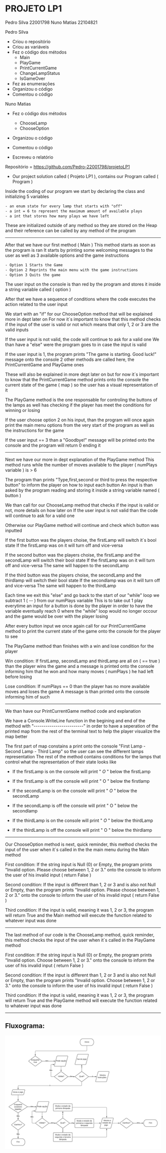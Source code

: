 # PROJETO LP1

Pedro Silva 22001798
Nuno Matias 22104821

Pedro Silva
- Criou o repositório
- Criou as variáveis 
- Fez o código dos métodos
    - Main
    - PlayGame
    - PrintCurrentGame
    - ChangeLampStatus
    - IsGameOver
- Fez as enumerações
- Organizou o código
- Comentou o código

Nuno Matias
- Fez o código dos métodos
     - ChooseLamp
     - ChooseOption

- Organizou o código
- Comentou o código
- Escreveu o relatório

Repositório = https://github.com/Pedro-22001798/projetoLP1

- Our project solution called ( Projeto LP1 ), contains our Program called ( Program )

Inside the coding of our program we start by declaring the class and initializing 5 variables

    - an enum state for every lamp that starts with "off"
    - a int = 6 to represent the maximum amount of available plays
    - a int that stores how many plays we have left
   
These are initialized outside of any method so they are stored on the Heap
and their reference can be called by any method of the program

-------------------------------------------------------------------------------------------------------------------------------------------------
After that we have our first method ( Main ) 
This method starts as soon as the program is ran
It starts by printing some welcoming messages to the user as well as 3 available options and the game instructions

    - Option 1 Starts the Game
    - Option 2 Reprints the main menu with the game instructions
    - Option 3 Quits the game

The user input on the console is than red by the program and stores it inside a string variable called ( option )

After that we have a sequence of conditions where the code executes the action related to the user input

We start with an "if" for our ChooseOption method that will be explained more in dept later on
For now it´s important to know that this method checks if the input of the user is valid or not
which means that only 1, 2 or 3 are the valid inputs

If the user input is not valid, the code will continue to ask for a valid one
We than have a "else" were the program goes to in case the input is valid

If the user input is 1, the program prints "The game is starting. Good luck!" message onto the console
2 other methods are called here, the PrintCurrentGame and PlayGame ones

These will also be explained in more dept later on but for now it´s important to know that the 
PrintCurrentGame method prints onto the console the current state of the game ( map ) so the user
has a visual representation of it

The PlayGame method is the one responsable for controling the buttons of the lamps as well has checking
if the player has meet the conditions for winning or losing

If the user choose option 2 on his input, than the program will once again print the main menu options
from the very start of the program as well as the instructions for the game

If the user input == 3 than a "Goodbye!" message will be printed onto the console and the program will return 0 ending it

-------------------------------------------------------------------------------------------------------------------------------------------------
Next we have our more in dept explanation of the PlayGame method
This method runs while the number of moves available to the player ( numPlays variable ) is > 6

The program than prints "Type,first,second or third to press the respective button" to inform the player
on how to input each button
An input is than asked by the program reading and storing it inside a string variable named ( button )

We than call for our ChooseLamp method that checks if the input is valid or not, more details on how later on
If the user input is not valid than the code will continue to ask for a valid one

Otherwise our PlayGame method will continue and check which button was inputted

If the first button was the players choise, the firstLamp will switch it´s bool state
If the firstLamp was on it will turn off and vice-versa

If the second button was the players choise, the firstLamp and the secondLamp will switch their bool state
If the firstLamp was on it will turn off and vice-versa
The same will happen to the secondLamp

If the third button was the players choise, the secondLamp and the thirdlamp will switch their bool state
If the secondlamp was on it will turn off and vice-versa
The same will happen to the thirdLamp

Each time we exit this "else" and go back to the start of our "while" loop we subtract 1 ( -- ) from our numPlays variable
This is to take out 1 play everytime an input for a button is done by the player in order to have the variable eventually reach
0 where the "while" loop would no longer occour and the game would be over with the player losing

After every button input we once again call for our PrintCurrentGame method to print the current state of the game onto the console for the player to see

The PlayGame method than finishes with a win and lose condition for the player

Win condition:
If firstLamp, secondLamp and thirdLamp are all on ( == true ) than the player wins the game and a message is printed onto the console
informing him that he won and how many moves ( numPlays ) he had left before losing

Lose condition:
If numPlays == 0 than the player has no more available moves and loses the game
A message is than printed onto the console informing him of such

-------------------------------------------------------------------------------------------------------------------------------------------------
We than have our PrintCurrentGame method code and explanation

We have a Console.WriteLine function in the begining and end of the method with "-------------------------"
in order to have a seperation of the printed map from the rest of the terminal text to help the player visualize the map better

The first part of map constains a print onto the console "First Lamp - Second Lamp - Third Lamp" so the user
can see the different lamps representation
The rest of the method contains conditions for the lamps that control what the representation of their state looks like

- If the firstLamp is on the console will print "     *O*     " below the firstLamp
- If the firstLamp is off the console will print "      O      " below the firstlamp

- If the secondLamp is on the console will print "     *O*     " below the secondLamp
- If the secondLamp is off the console will print "      O      " below the secondlamp

- If the thirdLamp is on the console will print "     *O*     " below the thirdLamp
- If the thirdLamp is off the console will print "      O      " below the thirdlamp

--------------------------------------------------------------------------------------------------------------------------------------------------
Our ChooseOption method is next, quick reminder, this method checks the input of the user 
when it´s called in the the main menu during the Main method

First condition:
If the string input is Null (0) or Empty, the program prints
"Invalid option. Please choose between 1, 2 or 3." onto the console to inform the user of his invalid input ( return False )

Second condition:
If the input is different than 1, 2 or 3 and is also not Null or Empty, than the program prints
"Invalid option. Please choose between 1, 2 or 3." onto the console to inform the user of his invalid input ( return False )

Third condition:
If the input is valid, meaning it was 1, 2 or 3, the program will return True and the Main method will execute the function 
related to whatever input was done

---------------------------------------------------------------------------------------------------------------------------------------------------
The last method of our code is the ChooseLamp method, quick reminder, this method checks the input of the user
when it´s called in the PlayGame method

First condition:
If the string input is Null (0) or Empty, the program prints
"Invalid option. Choose between 1, 2 or 3." onto the console to inform the user of his invalid input ( return False )

Second condition:
If the input is different than 1, 2 or 3 and is also not Null or Empty, than the program prints
"Invalid option. Choose between 1, 2 or 3." onto the console to inform the user of his invalid input ( return False )

Third condition:
If the input is valid, meaning it was 1, 2 or 3, the program will return True and the PlayGame method will execute the function 
related to whatever input was done

-----------------------------------------------------------------------------------------------------------------------------------------------------

## Fluxograma:
![Fluxograma Projeto](Images/Fluxograma.png)
